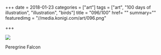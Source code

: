 +++
date = 2018-01-23
categories = ["art"]
tags = ["art", "100 days of illustration", "illustration", "birds"]
title = "096/100"
href= ""
summary=""
featuredimg = "//media.konigi.com/art/096.png"

+++

<img src="//media.konigi.com/art/096.png" />

Peregrine Falcon
